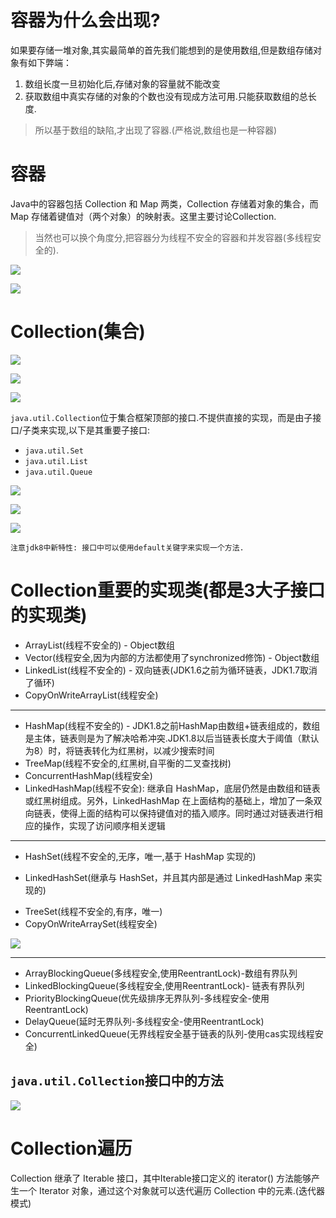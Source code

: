 # 容器为什么会出现?

如果要存储一堆对象,其实最简单的首先我们能想到的是使用数组,但是数组存储对象有如下弊端：

1. 数组长度一旦初始化后,存储对象的容量就不能改变
2. 获取数组中真实存储的对象的个数也没有现成方法可用.只能获取数组的总长度.

>所以基于数组的缺陷,才出现了容器.(严格说,数组也是一种容器)

# 容器

Java中的容器包括 Collection 和 Map 两类，Collection 存储着对象的集合，而 Map 存储着键值对（两个对象）的映射表。这里主要讨论Collection.

>当然也可以换个角度分,把容器分为线程不安全的容器和并发容器(多线程安全的).

![](Java集合框架类图.png)

![](Java集合概述.png)

# Collection(集合)

![](Collection类图01.png)

![](Collection类图02.png)

![](Collection_interfaces.png)

`java.util.Collection`位于集合框架顶部的接口.不提供直接的实现，而是由子接口/子类来实现,以下是其重要子接口:

* `java.util.Set`
* `java.util.List`
* `java.util.Queue`

![](HashSet类图01.png)

![](Set实现类类图.jpg)

![](Java_collection_list_implementations.jpg)

    注意jdk8中新特性: 接口中可以使用default关键字来实现一个方法.

# Collection重要的实现类(都是3大子接口的实现类)

* ArrayList(线程不安全的) - Object数组
* Vector(线程安全,因为内部的方法都使用了synchronized修饰) - Object数组
* LinkedList(线程不安全的) - 双向链表(JDK1.6之前为循环链表，JDK1.7取消了循环)
* CopyOnWriteArrayList(线程安全)

---

* HashMap(线程不安全的) - JDK1.8之前HashMap由数组+链表组成的，数组是主体，链表则是为了解决哈希冲突.JDK1.8以后当链表长度大于阈值（默认为8）时，将链表转化为红黑树，以减少搜索时间
* TreeMap(线程不安全的,红黑树,自平衡的二叉查找树)
* ConcurrentHashMap(线程安全)
* LinkedHashMap(线程不安全): 继承自 HashMap，底层仍然是由数组和链表或红黑树组成。另外，LinkedHashMap 在上面结构的基础上，增加了一条双向链表，使得上面的结构可以保持键值对的插入顺序。同时通过对链表进行相应的操作，实现了访问顺序相关逻辑

---

* HashSet(线程不安全的,无序，唯一,基于 HashMap 实现的)
- LinkedHashSet(继承与 HashSet，并且其内部是通过 LinkedHashMap 来实现的)
* TreeSet(线程不安全的,有序，唯一)
* CopyOnWriteArraySet(线程安全)

![](Vector.png)

---

* ArrayBlockingQueue(多线程安全,使用ReentrantLock)-数组有界队列
* LinkedBlockingQueue(多线程安全,使用ReentrantLock)- 链表有界队列
* PriorityBlockingQueue(优先级排序无界队列-多线程安全-使用ReentrantLock)
* DelayQueue(延时无界队列-多线程安全-使用ReentrantLock)
* ConcurrentLinkedQueue(无界线程安全基于链表的队列-使用cas实现线程安全)

## `java.util.Collection`接口中的方法

![](Collection接口中定义的方法.png)

# Collection遍历

Collection 继承了 Iterable 接口，其中Iterable接口定义的 iterator() 方法能够产生一个 Iterator 对象，通过这个对象就可以迭代遍历 Collection 中的元素.(迭代器模式)

